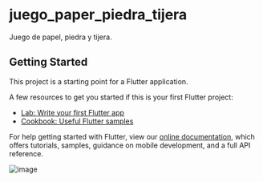 # juego_paper_piedra_tijera

Juego de papel, piedra y tijera.

## Getting Started

This project is a starting point for a Flutter application.

A few resources to get you started if this is your first Flutter project:

- [Lab: Write your first Flutter app](https://flutter.dev/docs/get-started/codelab)
- [Cookbook: Useful Flutter samples](https://flutter.dev/docs/cookbook)

For help getting started with Flutter, view our
[online documentation](https://flutter.dev/docs), which offers tutorials,
samples, guidance on mobile development, and a full API reference.

![image](https://user-images.githubusercontent.com/42250853/126039769-7f1aa5cf-6448-477b-a8a5-3b2d6ce55caf.png)
